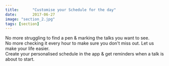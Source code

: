 ```yaml
---
title:      "Customise your Schedule for the day"
date:       2017-06-27
image: "section_2.jpg"
tags: [section]
---
```


No more struggling to find a pen & marking the talks you want to see.<br>
No more checking it every hour to make sure you don't miss out. Let us make your life easier.<br>
Create your personalised schedule in the app & get reminders when a talk is about to start.
